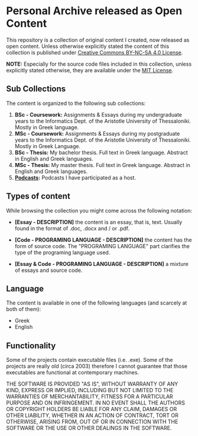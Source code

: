 # Personal Archive released as Open Content

This repository is a collection of original content I created, now released as open content. Unless otherwise explicitly stated the content of this collection is published under [Creative Commons BY-NC-SA 4.0 License](https://creativecommons.org/licenses/by-nc-sa/4.0/).

__NOTE:__ Especially for the source code files included in this collection, unless explicitly stated otherwise, they are available under the [MIT License](https://opensource.org/licenses/MIT).

## Sub Collections

The content is organized to the following sub collections:

1. __BSc - Coursework:__ Assignments & Essays during my undergraduate years to the Informatics Dept. of the Aristotle University of Thessaloniki. Mostly in Greek language.
2. __MSc - Coursework:__ Assignments & Essays during my postgraduate years to the Informatics Dept. of the Aristotle University of Thessaloniki. Mostly in Greek Language.
3. __BSc - Thesis:__ My bachelor thesis. Full text in Greek language. Abstract in English and Greek languages.
4. __MSc - Thesis:__ My master thesis. Full text in Greek language. Abstract in English and Greek languages.
5. __[Podcasts](https://github.com/akritiko/creative-commons/blob/master/05.%20Podcasts.md):__ Podcasts I have participated as a host. 

## Types of content

While browsing the collection you might come across the following notation:

- __[Essay - DESCRIPTION]__ the content is an essay, that is, text. Usually found in the format of .doc, .docx and / or .pdf.
- __[Code - PROGRAMING LANGUAGE - DESCRIPTION]__ the content has the form of source code. The "PROGRAMING LANGUAGE" part clarifies the type of the programing language used.

- __[Essay & Code - PROGRAMING LANGUAGE - DESCRIPTION]__ a mixture of essays and source code.

## Language

The content is available in one of the following languages (and scarcely at both of them): 

- Greek 
- English

## Functionality

Some of the projects contain executable files (i.e. .exe). Some of the projects are really old (circa 2003) therefore I cannot guarantee that those executables are functional at contemporary machines. 

THE SOFTWARE IS PROVIDED "AS IS", WITHOUT WARRANTY OF ANY KIND, EXPRESS OR IMPLIED, INCLUDING BUT NOT LIMITED TO THE WARRANTIES OF MERCHANTABILITY, FITNESS FOR A PARTICULAR PURPOSE AND ON INFRINGEMENT. IN NO EVENT SHALL THE AUTHORS OR COPYRIGHT HOLDERS BE LIABLE FOR ANY CLAIM, DAMAGES OR OTHER LIABILITY, WHETHER IN AN ACTION OF CONTRACT, TORT OR OTHERWISE, ARISING FROM, OUT OF OR IN CONNECTION WITH THE SOFTWARE OR THE USE OR OTHER DEALINGS IN THE
SOFTWARE.
